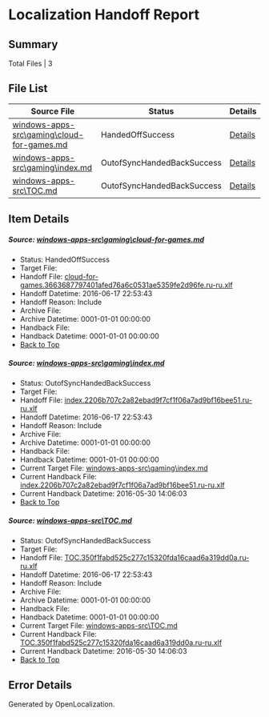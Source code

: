 # <a name='report-top'></a> Localization Handoff Report

## Summary
 Total Files | 3

## File List
 Source File | Status | Details 
 ----------- | ------ | ------- 
 [windows-apps-src\gaming\cloud-for-games.md](https://github.com/Microsoft/windows-apps/blob/b25f02dc4ebcf960882e64f66f0306a8e584ebbd/windows-apps-src/gaming/cloud-for-games.md) | HandedOffSuccess | [Details](#d9b252783213f0c6a82944729f98c84e21d565352111)
 [windows-apps-src\gaming\index.md](https://github.com/Microsoft/windows-apps/blob/d9e21a65801d9701fd65156d0cdba35670f6111e/windows-apps-src/gaming/index.md) | OutofSyncHandedBackSuccess | [Details](#faedddba64ec08d99b95da9e71521006ebcdfbd62158)
 [windows-apps-src\TOC.md](https://github.com/Microsoft/windows-apps/blob/57b8db3d403a1ccfeeea047e7c58197a1752dd78/windows-apps-src/TOC.md) | OutofSyncHandedBackSuccess | [Details](#8d353f5d7134ebf846b363e830420baa71ffda403796)

## Item Details
##### <a name='d9b252783213f0c6a82944729f98c84e21d565352111'></a> Source: [windows-apps-src\gaming\cloud-for-games.md](https://github.com/Microsoft/windows-apps/blob/b25f02dc4ebcf960882e64f66f0306a8e584ebbd/windows-apps-src/gaming/cloud-for-games.md)
* Status: HandedOffSuccess
* Target File: 
* Handoff File: [cloud-for-games.3663687797401afed76a6c0531ae5359fe2d96fe.ru-ru.xlf](https://github.com/Microsoft/WDG.handoff/blob/3db2692062439344481ba3037d141c331c881f38/ol-handoff/Microsoft/windows-apps.ru-ru/master/cloud-for-games.3663687797401afed76a6c0531ae5359fe2d96fe.ru-ru.xlf)
* Handoff Datetime: 2016-06-17 22:53:43
* Handoff Reason: Include
* Archive File: 
* Archive Datetime: 0001-01-01 00:00:00
* Handback File: 
* Handback Datetime: 0001-01-01 00:00:00
* [Back to Top](#report-top)

##### <a name='faedddba64ec08d99b95da9e71521006ebcdfbd62158'></a> Source: [windows-apps-src\gaming\index.md](https://github.com/Microsoft/windows-apps/blob/d9e21a65801d9701fd65156d0cdba35670f6111e/windows-apps-src/gaming/index.md)
* Status: OutofSyncHandedBackSuccess
* Target File: 
* Handoff File: [index.2206b707c2a82ebad9f7cf1f06a7ad9bf16bee51.ru-ru.xlf](https://github.com/Microsoft/WDG.handoff/blob/3db2692062439344481ba3037d141c331c881f38/ol-handoff/Microsoft/windows-apps.ru-ru/master/index.2206b707c2a82ebad9f7cf1f06a7ad9bf16bee51.ru-ru.xlf)
* Handoff Datetime: 2016-06-17 22:53:43
* Handoff Reason: Include
* Archive File: 
* Archive Datetime: 0001-01-01 00:00:00
* Handback File: 
* Handback Datetime: 0001-01-01 00:00:00
* Current Target File: [windows-apps-src\gaming\index.md](https://github.com/Microsoft/windows-apps.ru-ru/blob/e7872f786e987c46c3fca5f20ec42607f78920f2/windows-apps-src/gaming/index.md)
* Current Handback File: [index.2206b707c2a82ebad9f7cf1f06a7ad9bf16bee51.ru-ru.xlf](https://github.com/Microsoft/WDG.handback/blob/0faf9b4ce6b19170fe83f60d030e1eaf7d92ea97/ol-handback/Microsoft/windows-apps.ru-ru/master/index.2206b707c2a82ebad9f7cf1f06a7ad9bf16bee51.ru-ru.xlf)
* Current Handback Datetime: 2016-05-30 14:06:03
* [Back to Top](#report-top)

##### <a name='8d353f5d7134ebf846b363e830420baa71ffda403796'></a> Source: [windows-apps-src\TOC.md](https://github.com/Microsoft/windows-apps/blob/57b8db3d403a1ccfeeea047e7c58197a1752dd78/windows-apps-src/TOC.md)
* Status: OutofSyncHandedBackSuccess
* Target File: 
* Handoff File: [TOC.350f1fabd525c277c15320fda16caad6a319dd0a.ru-ru.xlf](https://github.com/Microsoft/WDG.handoff/blob/3db2692062439344481ba3037d141c331c881f38/ol-handoff/Microsoft/windows-apps.ru-ru/master/TOC.350f1fabd525c277c15320fda16caad6a319dd0a.ru-ru.xlf)
* Handoff Datetime: 2016-06-17 22:53:43
* Handoff Reason: Include
* Archive File: 
* Archive Datetime: 0001-01-01 00:00:00
* Handback File: 
* Handback Datetime: 0001-01-01 00:00:00
* Current Target File: [windows-apps-src\TOC.md](https://github.com/Microsoft/windows-apps.ru-ru/blob/e7872f786e987c46c3fca5f20ec42607f78920f2/windows-apps-src/TOC.md)
* Current Handback File: [TOC.350f1fabd525c277c15320fda16caad6a319dd0a.ru-ru.xlf](https://github.com/Microsoft/WDG.handback/blob/0faf9b4ce6b19170fe83f60d030e1eaf7d92ea97/ol-handback/Microsoft/windows-apps.ru-ru/master/TOC.350f1fabd525c277c15320fda16caad6a319dd0a.ru-ru.xlf)
* Current Handback Datetime: 2016-05-30 14:06:03
* [Back to Top](#report-top)


## Error Details

Generated by OpenLocalization.
